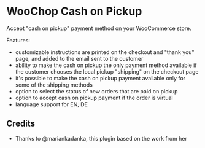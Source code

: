 # WooChop Cash on Pickup

Accept "cash on pickup" payment method on your WooCommerce store.

Features:

* customizable instructions are printed on the checkout and "thank you" page, and added to the email sent to the customer
* ability to make the cash on pickup the only payment method available if the customer chooses the local pickup "shipping" on the checkout page
* it's possible to make the cash on pickup payment available only for some of the shipping methods
* option to select the status of new orders that are paid on pickup
* option to accept cash on pickup payment if the order is virtual
* language support for EN, DE

## Credits

* Thanks to @mariankadanka, this plugin based on the work from her


